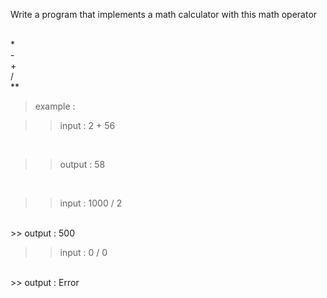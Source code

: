 Write a program that implements a math calculator with this math operator 

<br>
* <br>
- <br>
+ <br>
/ <br>
** 



> example :

>> input :  2 + 56

<br>

>> output : 58
<br>

>> input : 1000 / 2
<br>
>> output : 500


>> input : 0 / 0
<br>
>> output : Error
